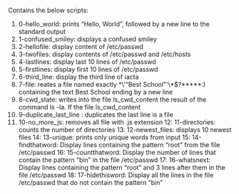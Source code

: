 Contains the below scripts:
1. 0-hello_world: prints “Hello, World”, followed by a new line to the standard output
2. 1-confused_smiley: displays a confused smiley 
3. 2-hellofile: display content of /etc/passwd
4. 3-twofiles: display contents of /etc/passwd and /etc/hosts
5. 4-lastlines: display last 10 lines of /etc/passwd
6. 5-firstlines: display first 10 lines of /etc/passwd
7. 6-third_line: display the third line of iacta
8. 7-file: reates a file named exactly \*\\'"Best School"\'\\*$\?\*\*\*\*\*:) containing the text Best School ending by a new line
9. 8-cwd_state:  writes into the file ls_cwd_content the result of the command ls -la. If the file ls_cwd_content
10. 9-duplicate_last_line : duplicates the last line is a file
11. 10-no_more_js: removes all file with .js extension
12: 11-directories: counts the number of directories
13: 12-newest_files: displays 10 newest files
14: 13-unique: prints only unique words from input
15: 14-findthatword: Display lines containing the pattern “root” from the file /etc/passwd
16: 15-countthatword: Display the number of lines that contain the pattern “bin” in the file /etc/passwd
17: 16-whatsnext: Display lines containing the pattern “root” and 3 lines after them in the file /etc/passwd
18: 17-hidethisword: Display all the lines in the file /etc/passwd that do not contain the pattern “bin”
